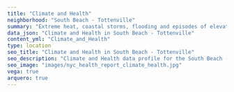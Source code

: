 ```yaml
---
title: "Climate and Health"
neighborhood: "South Beach - Tottenville"
summary: "Extreme heat, coastal storms, flooding and episodes of elevated ozone are climate-related hazards that may increase with climate change and have important public health impacts in New York City. Extreme weather can cause power outages, which also threaten public health. This report provides neighborhood indicators of climate-related hazards, vulnerability and health impacts."
data_json: "Climate and Health in South Beach - Tottenville"
content_yml: "Climate_and_Health"
type: location
seo_title: "Climate and Health in South Beach - Tottenville"
seo_description: "Climate and Health data profile for the South Beach - Tottenville neighborhood of NYC."
seo_image: "images/nyc_health_report_climate_health.jpg"
vega: true
arquero: true
---
```

